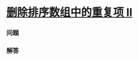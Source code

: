 # [删除排序数组中的重复项 II](https://leetcode-cn.com/problems/remove-duplicates-from-sorted-array-ii)

### 问题



### 解答

```

```

